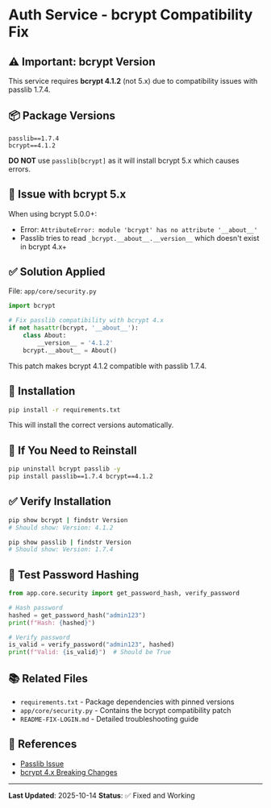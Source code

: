# Auth Service - bcrypt Compatibility Fix

## ⚠️ Important: bcrypt Version

This service requires **bcrypt 4.1.2** (not 5.x) due to compatibility issues with passlib 1.7.4.

## 📦 Package Versions

```
passlib==1.7.4
bcrypt==4.1.2
```

**DO NOT** use `passlib[bcrypt]` as it will install bcrypt 5.x which causes errors.

## 🐛 Issue with bcrypt 5.x

When using bcrypt 5.0.0+:
- Error: `AttributeError: module 'bcrypt' has no attribute '__about__'`
- Passlib tries to read `_bcrypt.__about__.__version__` which doesn't exist in bcrypt 4.x+

## ✅ Solution Applied

File: `app/core/security.py`

```python
import bcrypt

# Fix passlib compatibility with bcrypt 4.x
if not hasattr(bcrypt, '__about__'):
    class About:
        __version__ = '4.1.2'
    bcrypt.__about__ = About()
```

This patch makes bcrypt 4.1.2 compatible with passlib 1.7.4.

## 📝 Installation

```bash
pip install -r requirements.txt
```

This will install the correct versions automatically.

## 🔧 If You Need to Reinstall

```bash
pip uninstall bcrypt passlib -y
pip install passlib==1.7.4 bcrypt==4.1.2
```

## ✅ Verify Installation

```bash
pip show bcrypt | findstr Version
# Should show: Version: 4.1.2

pip show passlib | findstr Version
# Should show: Version: 1.7.4
```

## 🧪 Test Password Hashing

```python
from app.core.security import get_password_hash, verify_password

# Hash password
hashed = get_password_hash("admin123")
print(f"Hash: {hashed}")

# Verify password
is_valid = verify_password("admin123", hashed)
print(f"Valid: {is_valid}")  # Should be True
```

## 📚 Related Files

- `requirements.txt` - Package dependencies with pinned versions
- `app/core/security.py` - Contains the bcrypt compatibility patch
- `README-FIX-LOGIN.md` - Detailed troubleshooting guide

## 🔗 References

- [Passlib Issue](https://github.com/pyca/bcrypt/issues/684)
- [bcrypt 4.x Breaking Changes](https://github.com/pyca/bcrypt/blob/main/CHANGELOG.rst)

---

**Last Updated**: 2025-10-14
**Status**: ✅ Fixed and Working
